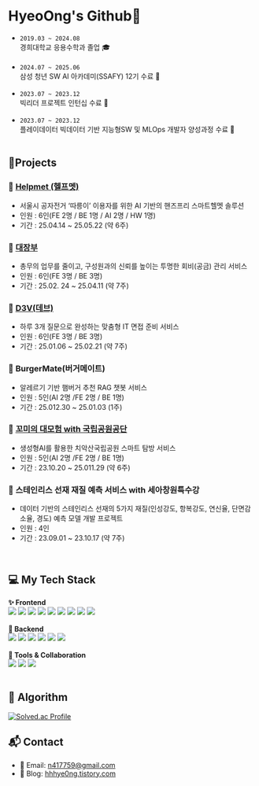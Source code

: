 # HyeoOng's Github🤍

- `2019.03 ~ 2024.08` <br> 경희대학교 응용수학과 졸업 🎓<br><br>
- `2024.07 ~ 2025.06` <br> 삼성 청년 SW AI 아카데미(SSAFY) 12기 수료 🩵 <br><br>
- `2023.07 ~ 2023.12` <br> 빅리더 프로젝트 인턴십 수료 💚 <br><br>
- `2023.07 ~ 2023.12` <br> 플레이데이터 빅데이터 기반 지능형SW 및 MLOps 개발자 양성과정 수료 🖤 <br><br>

## 🧩Projects

### 🤍 [**Helpmet (헬프멧)**](https://github.com/A303-Helpmet/FE)<br>

- 서울시 공자전거 ‘따릉이’ 이용자를 위한 AI 기반의 핸즈프리 스마트헬멧 솔루션
- 인원 : 6인(FE 2명 / BE 1명 / AI 2명 / HW 1명)
- 기간 :  25.04.14 ~ 25.05.22 (약 6주)

### 🤍 [**대장부**](https://github.com/A108-Daejangbu/client)<br>

- 총무의 업무를 줄이고, 구성원과의 신뢰를 높이는 투명한 회비(공금) 관리 서비스
- 인원 : 6인(FE 3명 / BE 3명)
- 기간 :  25.02. 24 ~ 25.04.11 (약 7주)

### 🤍 [**D3V(데브)**](https://github.com/D3V-A609/D3V)<br>

- 하루 3개 질문으로 완성하는 맞춤형 IT 면접 준비 서비스
- 인원 : 6인(FE 3명 / BE 3명)
- 기간 :  25.01.06 ~ 25.02.21 (약 7주)

### 🤍 **BurgerMate(버거메이트)**<br>

- 알레르기 기반 햄버거 추천 RAG 챗봇 서비스
- 인원 : 5인(AI 2명 /FE 2명 / BE 1명)
- 기간 :  25.012.30 ~ 25.01.03 (1주)

### 🤍 [**꼬미의 대모험 with 국립공원공단**](https://github.com/HyeoOng/Kkomi-s_Adventure)<br>

- 생성형AI를 활용한 치악산국립공원 스마트 탐방 서비스
- 인원 : 5인(AI 2명 /FE 2명 / BE 1명)
- 기간 :  23.10.20 ~ 25.011.29 (약 6주)

### 🤍 **스테인리스 선재 재질 예측 서비스 with 세아창원특수강**<br>

- 데이터 기반의 스테인리스 선재의 5가지 재질(인성강도, 항복강도, 연신율, 단면감소율, 경도) 예측 모델 개발 프로젝트
- 인원 : 4인
- 기간 :  23.09.01 ~ 23.10.17 (약 7주)
<br>

## 💻 My Tech Stack
**✨ Frontend**<br>
<img src="https://img.shields.io/badge/HTML5-E34F26?style=for-the-badge&logo=html5&logoColor=white"> <img src="https://img.shields.io/badge/CSS3-1572B6?style=for-the-badge&logo=css3&logoColor=white"> <img src="https://img.shields.io/badge/JavaScript-F7DF1E?style=for-the-badge&logo=javascript&logoColor=black"> <img src="https://img.shields.io/badge/TypeScript-3178C6?style=for-the-badge&logo=typescript&logoColor=white"> <img src="https://img.shields.io/badge/React-61DAFB?style=for-the-badge&logo=react&logoColor=black"> <img src="https://img.shields.io/badge/Vue.js-4FC08D?style=for-the-badge&logo=vue.js&logoColor=white"> <img src="https://img.shields.io/badge/Redux-764ABC?style=for-the-badge&logo=redux&logoColor=white"> <img src="https://img.shields.io/badge/Zustand-000000?style=for-the-badge&logo=Zustand&logoColor=white"> <img src="https://img.shields.io/badge/Pinia-FFD859?style=for-the-badge&logo=pinia&logoColor=black"><br><br>
**🔧 Backend**<br>
<img src="https://img.shields.io/badge/Java-007396?style=for-the-badge&logo=java&logoColor=white"> <img src="https://img.shields.io/badge/SpringBoot-6DB33F?style=for-the-badge&logo=springboot&logoColor=white"> <img src="https://img.shields.io/badge/Python-3776AB?style=for-the-badge&logo=python&logoColor=white"> <img src="https://img.shields.io/badge/FastAPI-009688?style=for-the-badge&logo=fastapi&logoColor=white"> <img src="https://img.shields.io/badge/Flask-000000?style=for-the-badge&logo=flask&logoColor=white"> <img src="https://img.shields.io/badge/MySQL-4479A1?style=for-the-badge&logo=mysql&logoColor=white"><br><br>
**🧰 Tools & Collaboration**<br>
<img src="https://img.shields.io/badge/Git-F05032?style=for-the-badge&logo=git&logoColor=white"> <img src="https://img.shields.io/badge/Notion-000000?style=for-the-badge&logo=notion&logoColor=white"> <img src="https://img.shields.io/badge/Jira-0052CC?style=for-the-badge&logo=jira&logoColor=white">
<br><br>

## 🧠 Algorithm
[![Solved.ac Profile](http://mazassumnida.wtf/api/v2/generate_badge?boj=hyewon1122)](https://solved.ac/hyewon1122/)
<br>

## 📬 Contact
- 📧 Email: [n417759@gmail.com](mailto:n417759@gmail.com)  
- 📝 Blog: [hhhye0ng.tistory.com](https://hhhye0ng.tistory.com/)
